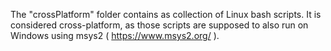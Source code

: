 The "crossPlatform" folder contains as collection of Linux bash scripts.
It is considered cross-platform, as those scripts are supposed to also run on Windows
using msys2 ( https://www.msys2.org/ ).


